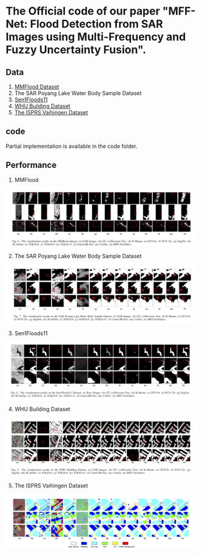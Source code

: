 # The Official  code of our paper "MFF-Net: Flood Detection from SAR Images using Multi-Frequency and Fuzzy Uncertainty Fusion".



## Data

1. [MMFlood Dataset](https://ieee-dataport.org/documents/mmflood-multimodal-dataset-flood-delineation-satellite-imagery)
2. The SAR Poyang Lake Water Body Sample Dataset
3. [Sen1Floods11](https://github.com/cloudtostreet/Sen1Floods11)
4. [WHU Building Dataset](https://study.rsgis.whu.edu.cn/pages/download/building_dataset.html)
5. [The ISPRS Vaihingen Dataset](https://www.isprs.org/resources/datasets/benchmarks/UrbanSemLab/default.aspx)

## code

Partial implementation is available in the code folder.  

## Performance

1. MMFlood

![](.\picture\MMFlood_result.png)

2. The SAR Poyang Lake Water Body Sample Dataset

![](.\picture\poyanghu.png)

3. Sen1Floods11

![](.\picture\Sen1Floods11.png)

4. WHU Building Dataset

![](.\picture\WUH.png)

5. The ISPRS Vaihingen Dataset

![](.\picture\ISPRS.png)
